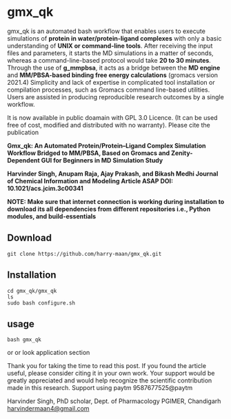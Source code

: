 # gmx_qk
gmx_qk is an automated bash workflow that enables users to execute simulations of **protein in water/protein-ligand complexes** with only a basic understanding of **UNIX or command-line tools**.
After receiving the input files and parameters, it starts the MD simulations in a matter of seconds, whereas a command-line-based protocol would take **20 to 30 minutes**.
Through the use of **g_mmpbsa**, it acts as a bridge between the **MD engine** and **MM/PBSA-based binding free energy calculations** (gromacs version 2021.4)
Simplicity and lack of expertise in complicated tool installation or compilation processes, such as Gromacs command line-based utilities.
Users are assisted in producing reproducible research outcomes by a single workflow.
  
It is now available in public doamain with GPL 3.0 Licence. (It can be used free of cost, modified and distributed with no warranty).
Please cite the publication 

**Gmx_qk: An Automated Protein/Protein–Ligand Complex Simulation Workflow Bridged to MM/PBSA, Based on Gromacs and Zenity-Dependent GUI for Beginners in MD Simulation Study**

**Harvinder Singh, Anupam Raja, Ajay Prakash, and Bikash Medhi
Journal of Chemical Information and Modeling Article ASAP
DOI: 10.1021/acs.jcim.3c00341**

**NOTE: Make sure that internet connection is working during installation to download its all dependencies from different repositories i.e., Python modules, and build-essentials**
## Download
	git clone https://github.com/harry-maan/gmx_qk.git
## Installation
	cd gmx_qk/gmx_qk
	ls
	sudo bash configure.sh
## usage 
	bash gmx_qk
or or look application section

Thank you for taking the time to read this post. If you found the article useful, please consider citing it in your own work. Your support would be greatly appreciated and would help recognize the scientific contribution made in this research.
Support using paytm 9587677525@paytm 

Harvinder Singh,
PhD scholar,
Dept. of Pharmacology
PGIMER, Chandigarh
harvindermaan4@gmail.com

